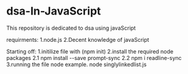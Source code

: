 # dsa-In-JavaScript
 This repository is dedicated to dsa using javaScript

 requirments:
 1.node.js
 2.Decent knowledge of javaScript

Starting off:
1.initilize file with (npm init)
2.install the required node packages
 2.1 npm install --save prompt-sync
 2.2 npm i readline-sync
3.running the file node<filename>
 example. node singlylinkedlist.js
